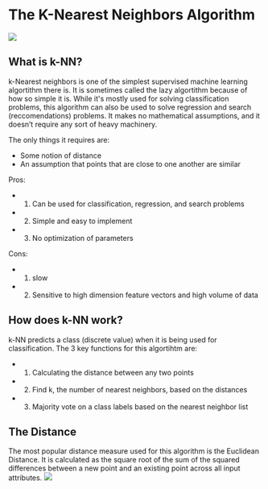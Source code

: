 # The K-Nearest Neighbors Algorithm
![](https://www.coryjmaklin.com/media/machine-learning-algorithms-part-6-k-nearest-neighbors-in-python-1.png)

## What is k-NN?

k-Nearest neighbors is one of the simplest supervised machine learning algortithm there is. It is sometimes called the lazy algortithm because of how so simple it is. While it's mostly used for solving classification problems, this algorithm can also be used to solve regression and search (reccomendations) problems. It makes no mathematical assumptions, and it doesn’t require any sort of heavy machinery. 

The only things it requires are:

+	Some notion of distance
+	An assumption that points that are close to one another are similar

Pros:
+ 1. Can be used for classification, regression, and search problems
+ 2. Simple and easy to implement
+ 3. No optimization of parameters
    
Cons:
+ 1. slow
+ 2. Sensitive to high dimension feature vectors and high volume of data

## How does k-NN work?

k-NN predicts a class (discrete value)  when it is being used for classification. The 3 key functions for this algortihtm are:

+ 1. Calculating the distance between any two points
+ 2. Find k, the number of nearest neighbors, based on the distances
+ 3. Majority vote on a class labels based on the nearest neighbor list

## The Distance
The most popular distance measure used for this algorithm is the Euclidean Distance. It is calculated as the square root of the sum of the squared differences between a new point and an existing point across all input attributes.
![](https://i.stack.imgur.com/RtnTY.jpg)
